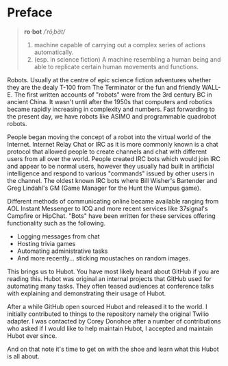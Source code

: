 # Preface

> **ro·bot** */ˈrōˌbät/*  
> 1. machine capable of carrying out a complex series of actions automatically.  
> 2. (esp. in science fiction) A machine resembling a human being and able to
>    replicate certain human movements and functions.

Robots. Usually at the centre of epic science fiction adventures whether they
are the dealy T-100 from The Terminator or the fun and friendly WALL-E. The
first written accounts of "robots" were from the 3rd century BC in ancient
China. It wasn't until after the 1950s that computers and robotics became
rapidly increasing in complexity and numbers. Fast forwarding to the present
day, we have robots like ASIMO and programmable quadrobot robots.

People began moving the concept of a robot into the virtual world of the
Internet. Internet Relay Chat or IRC as it is more commonly known is a chat
protocol that allowed people to create channels and chat with different users
from all over the world. People created IRC bots which would join IRC and appear
to be normal users, however they usually had built in artificial intelligence
and respond to various "commands" issued by other users in the channel. The
oldest known IRC bots where Bill Wisher's Bartender and Greg Lindahl's GM (Game
Manager for the Hunt the Wumpus game).

Different methods of communicating online became available ranging from AOL
Instant Messenger to ICQ and more recent services like 37signal's Campfire or
HipChat. "Bots" have been written for these services offering functionality such
as the following.

  * Logging messages from chat
  * Hosting trivia games
  * Automating administrative tasks
  * And more recently... sticking moustaches on random images.

This brings us to Hubot. You have most likely heard about GitHub if you are
reading this. Hubot was original an internal projects that GitHub used for
automating many tasks. They often teased audiences at conference talks with
explaining and demonstrating their usage of Hubot.

After a while GitHub open sourced Hubot and released it to the world. I
initially contributed to things to the repository namely the original Twilio
adapter. I was contacted by Corey Donohoe after a number of contributions who
asked if I would like to help maintain Hubot, I accepted and maintain Hubot ever
since.

And on that note it's time to get on with the shoe and learn what this Hubot is
all about.
